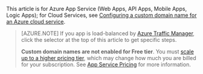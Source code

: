 This article is for Azure App Service (Web Apps, API Apps, Mobile Apps, Logic Apps); for Cloud Services, see [Configuring a custom domain name for an Azure cloud service](../articles/cloud-services/cloud-services-custom-domain-name.md).

> [AZURE.NOTE]  If you app is load-balanced by [Azure Traffic Manager](https://azure.microsoft.com/services/traffic-manager/), click the selector at the top of this article to get specific steps.
>
> **Custom domain names are not enabled for Free tier**. You must [scale up to a higher pricing tier](../articles/app-service-web/web-sites-scale.md), which may change how much you are billed for your subscription. See [App Service Pricing](https://azure.microsoft.com/pricing/details/app-service/) for more information.